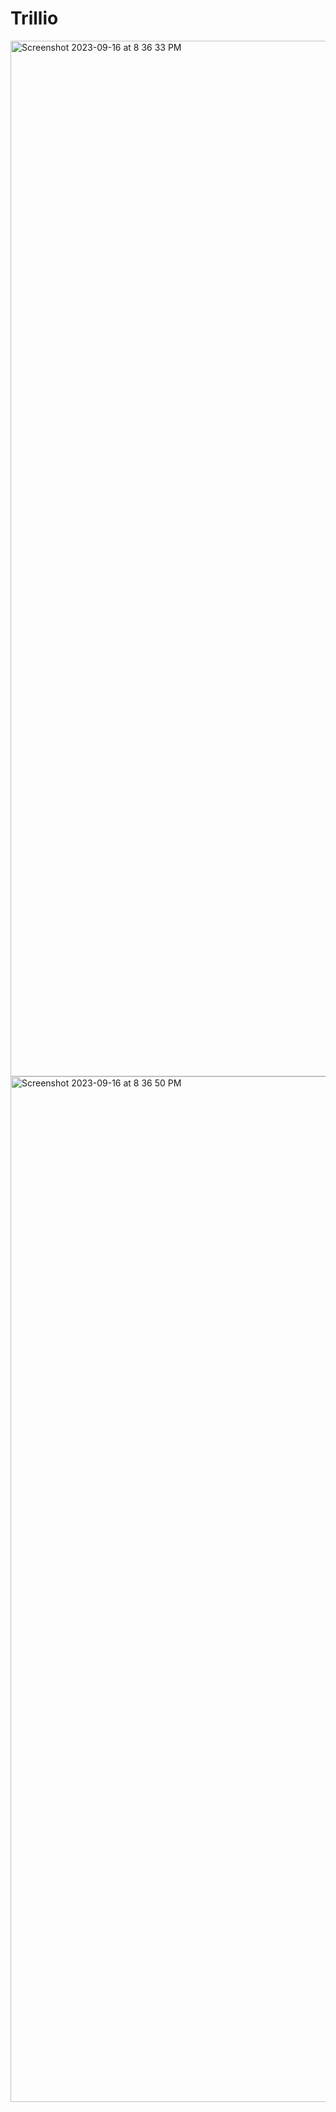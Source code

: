 # Trillio
<img width="1657" alt="Screenshot 2023-09-16 at 8 36 33 PM" src="https://github.com/CypherAk007/Trillio/assets/71595919/b166bac4-5611-4f4b-b529-b0e2af9c0759">
<img width="1641" alt="Screenshot 2023-09-16 at 8 36 50 PM" src="https://github.com/CypherAk007/Trillio/assets/71595919/c55423be-c4fc-45b6-b84f-af74bb34f301">
